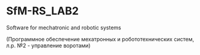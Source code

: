 # SfM-RS_LAB2
Software for mechatronic and robotic systems

(Программное обеспечение мехатронных и робототехнических систем, л.р. №2 - управление воротами)
